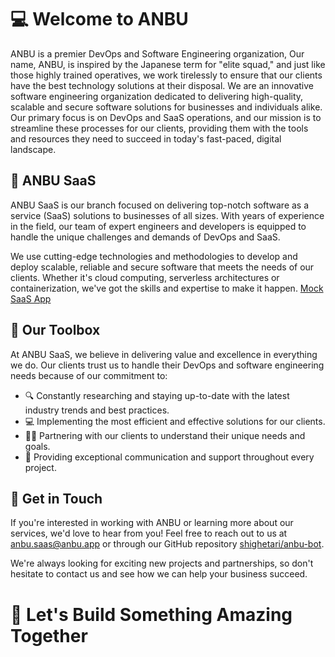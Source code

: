 # 💻 Welcome to ANBU

ANBU is a premier DevOps and Software Engineering organization, Our name, ANBU, is inspired by the Japanese term for "elite squad,"
and just like those highly trained operatives, we work tirelessly to ensure that our clients have the best technology solutions at their disposal.
We are an innovative software engineering organization dedicated to delivering high-quality, scalable and secure software solutions for businesses and individuals alike.
Our primary focus is on DevOps and SaaS operations, and our mission is to streamline these processes for our clients,
providing them with the tools and resources they need to succeed in today's fast-paced, digital landscape.

## 💼 ANBU SaaS

ANBU SaaS is our branch focused on delivering top-notch software as a service (SaaS) solutions to businesses of all sizes. With years of experience in the field, our team of expert engineers and developers is equipped to handle the unique challenges and demands of DevOps and SaaS.

We use cutting-edge technologies and methodologies to develop and deploy scalable, reliable and secure software that meets the needs of our clients. Whether it's cloud computing, serverless architectures or containerization, we've got the skills and expertise to make it happen.
[Mock SaaS App](https://www.anbu.app)

## 🔧 Our Toolbox

At ANBU SaaS, we believe in delivering value and excellence in everything we do. Our clients trust us to handle their DevOps and software engineering needs because of our commitment to:

- 🔍 Constantly researching and staying up-to-date with the latest industry trends and best practices.
- 💻 Implementing the most efficient and effective solutions for our clients.
- 🧑‍💼 Partnering with our clients to understand their unique needs and goals.
- 💬 Providing exceptional communication and support throughout every project.

## 💬 Get in Touch

If you're interested in working with ANBU or learning more about our services, we'd love to hear from you! Feel free to reach out to us at [anbu.saas@anbu.app](mailto:anbu.saas@anbu.app) or through our GitHub repository [shighetari/anbu-bot](https://github.com/shighetari/anbu-devops-professional-development).

We're always looking for exciting new projects and partnerships, so don't hesitate to contact us and see how we can help your business succeed.

# 🚀 Let's Build Something Amazing Together
